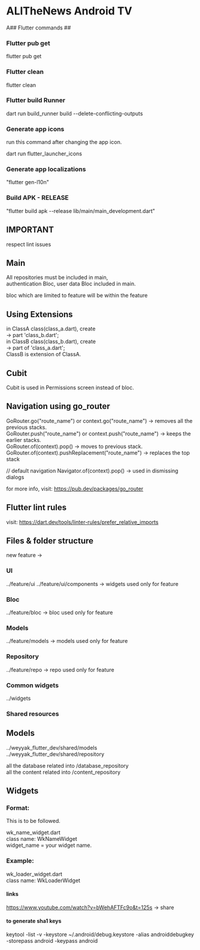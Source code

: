 # ALlTheNews Android TV

A## Flutter commands ##

### Flutter pub get

flutter pub get

### Flutter clean

flutter clean

### Flutter build Runner

dart run build_runner build --delete-conflicting-outputs

### Generate app icons
run this command after changing the app icon. <br />

dart run flutter_launcher_icons

### Generate app localizations

"flutter gen-l10n"

### Build APK - RELEASE

"flutter build apk --release lib/main/main_development.dart"

## IMPORTANT

respect lint issues

## Main

All repositories must be included in main, <br />
authentication Bloc, user data Bloc included in main.

bloc which are limited to feature will be within the feature

## Using Extensions

in ClassA class(class_a.dart), create <br />
-> part 'class_b.dart'; <br />
in ClassB class(class_b.dart), create <br />
-> part of 'class_a.dart'; <br />
ClassB is extension of ClassA. <br />

## Cubit

Cubit is used in Permissions screen instead of bloc.

## Navigation using go_router

GoRouter.go("route_name") or context.go("route_name") -> removes all the previous stacks. <br />
GoRouter.push("route_name") or context.push("route_name") -> keeps the earlier stacks. <br />
GoRouter.of(context).pop() -> moves to previous stack. <br />
GoRouter.of(context).pushReplacement("route_name") -> replaces the top stack <br />

// default navigation
Navigator.of(context).pop() -> used in dismissing dialogs <br />

for more info, visit: https://pub.dev/packages/go_router

## Flutter lint rules

visit: https://dart.dev/tools/linter-rules/prefer_relative_imports

## Files & folder structure

new feature ->

### UI

../feature/ui
../feature/ui/components -> widgets used only for feature

### Bloc

../feature/bloc -> bloc used only for feature

### Models

../feature/models -> models used only for feature

### Repository

../feature/repo -> repo used only for feature

### Common widgets

../widgets

### Shared resources

## Models

../weyyak_flutter_dev/shared/models <br />
../weyyak_flutter_dev/shared/repository <br />

all the database related into /database_repository <br />
all the content related into /content_repository <br />

## Widgets

### Format:

This is to be followed. <br />

wk_name_widget.dart <br />
class name: WkNameWidget <br />
widget_name = your widget name. <br />

### Example:

wk_loader_widget.dart <br />
class name: WkLoaderWidget <br />


#### links
https://www.youtube.com/watch?v=bWehAFTFc9o&t=125s -> share

#### to generate sha1 keys
keytool -list -v -keystore ~/.android/debug.keystore -alias androiddebugkey -storepass android -keypass android